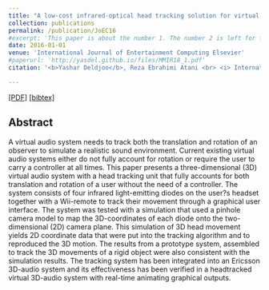 ```yaml
---
title: "A low-cost infrared-optical head tracking solution for virtual 3D audio environment using the Nintendo Wii-remote"
collection: publications
permalink: /publication/JoEC16
#excerpt: 'This paper is about the number 1. The number 2 is left for future work.'
date: 2016-01-01
venue: 'International Journal of Entertainment Computing Elsevier'
#paperurl: 'http://yasdel.github.io/files/MMIR18_1.pdf'
citation: '<b>Yashar Deldjoo</b>, Reza Ebrahimi Atani <br> <i> International Journal on Entertainment Computing 2016 </i> <b>JoEC 2016</b>.'

---
```


[[PDF]](https://www.researchgate.net/profile/Reza_Ebrahimi_Atani/publication/284119646_A_Low-Cost_Infrared-Optical_Head_Tracking_Solution_for_Virtual_3D_Audio_Environment_Using_the_Nintendo_Wii-Remote/links/59d77be5aca27213dfa51eb9/A-Low-Cost-Infrared-Optical-Head-Tracking-Solution-for-Virtual-3D-Audio-Environment-Using-the-Nintendo-Wii-Remote.pdf?_sg%5B0%5D=YZ4ySOk_g1xKdpw_l8ETklldRJH5ujE-Emyk8LFUn4polSEAU-7wpkBrcOT2hVRHYBmqkXvG1N2wBlHBBE5uJQ.QwhOZsHHTJlzSYS4oOs1-CsbF-XOBr6WcMIpsWXnukLJg5Tw2G8d7SL27IEQe9nSSjgQlB3cD-vYHfVMuYrp5w&_sg%5B1%5D=6uFw2z05xD_LOTazfA0wF1QnGYTmIp1QjdJEN1HeShXKtt4MRQOlf4M_Ldojp3zPWYoR25up3jS1yzhHYANipKPhOz9dMpKmVCp1iZYpw7xC.QwhOZsHHTJlzSYS4oOs1-CsbF-XOBr6WcMIpsWXnukLJg5Tw2G8d7SL27IEQe9nSSjgQlB3cD-vYHfVMuYrp5w&_iepl=)  [[bibtex]](https://github.com/yasdel/yasdel.github.io/tree/master/_publications/JoEC16.bib)


## Abstract

A virtual audio system needs to track both the translation and rotation of an observer to simulate a realistic sound environment. Current existing virtual audio systems either do not fully account for rotation or require the user to carry a controller at all times. This paper presents a three-dimensional (3D) virtual audio system with a head tracking unit that fully accounts for both translation and rotation of a user without the need of a controller. The system consists of four infrared light-emitting diodes on the user?s headset together with a Wii-remote to track their movement through a graphical user interface. The system was tested with a simulation that used a pinhole camera model to map the 3D-coordinates of each diode onto the two-dimensional (2D) camera plane. This simulation of 3D head movement yields 2D coordinate data that were put into the tracking algorithm and to reproduced the 3D motion. The results from a prototype system, assembled to track the 3D movements of a rigid object were also consistent with the simulation results. The tracking system has been integrated into an Ericsson 3D-audio system and its effectiveness has been verified in a headtracked virtual 3D-audio system with real-time animating graphical outputs.
